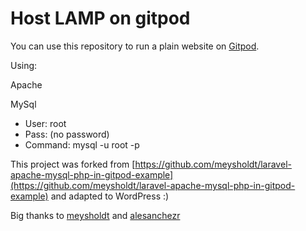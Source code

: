 # Host LAMP on gitpod

You can use this repository to run a plain website on [Gitpod](https://gitpod.io).

Using:
  
Apache
  
MySql
- User: root
- Pass: (no password)
- Command: mysql -u root -p

This project was forked from [https://github.com/meysholdt/laravel-apache-mysql-php-in-gitpod-example](https://github.com/meysholdt/laravel-apache-mysql-php-in-gitpod-example) and adapted to WordPress :)

Big thanks to [meysholdt](https://github.com/meysholdt) and [alesanchezr](https://github.com/alesanchezr)
